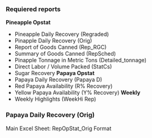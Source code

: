 
### Requiered reports
**Pineapple Opstat**
  - Pineapple Daily Recovery (Regraded)
  - Pinapple Daily Recovery (Orig)
  - Report of Goods Canned (Rep_RGC)
  - Summary of Goods Canned (RepSched)
  - Pinapple Tonnage in Metric Tons (Detailed_tonnage)
  - Direct Labor / Volume Packed (StatCs)
  - Sugar Recovery
 **Papaya Opstat**
  - Papaya Daily Recovery (Papaya D)
  - Red Papaya Availability (R% Recovery)
  - Yellow Papaya Availability (Y% Recovery)
 **Weekly**
  - Weekly Highlights (WeekHi Rep)

### Papaya Daily Recovery (Orig)
Main Excel Sheet: RepOpStat_Orig Format  


